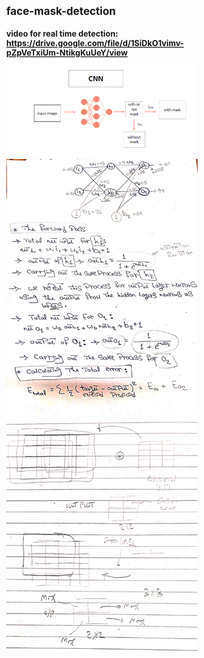 # face-mask-detection

## video for real time detection: https://drive.google.com/file/d/1SiDkO1vimv-pZpVeTxiUm-NtikgKuUeY/view

![](images/cnn.png)
![](images/nn.jpg)
![](images/conv&pooling.jpg)
